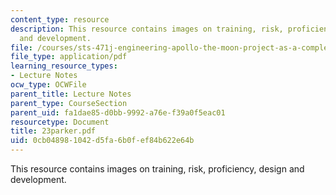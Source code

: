 ```yaml
---
content_type: resource
description: This resource contains images on training, risk, proficiency, design
  and development.
file: /courses/sts-471j-engineering-apollo-the-moon-project-as-a-complex-system-spring-2007/0cb048981042d5fa6b0fef84b622e64b_23parker.pdf
file_type: application/pdf
learning_resource_types:
- Lecture Notes
ocw_type: OCWFile
parent_title: Lecture Notes
parent_type: CourseSection
parent_uid: fa1dae85-d0bb-9992-a76e-f39a0f5eac01
resourcetype: Document
title: 23parker.pdf
uid: 0cb04898-1042-d5fa-6b0f-ef84b622e64b
---
```

This resource contains images on training, risk, proficiency, design and development.

